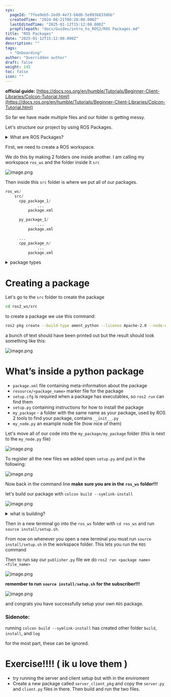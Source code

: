 ```yaml
---
sys:
  pageId: "7fea9eb5-2ed9-4e73-b6d6-5e093b833dbb"
  createdTime: "2024-08-21T00:28:00.000Z"
  lastEditedTime: "2025-01-12T15:12:00.000Z"
  propFilepath: "docs/Guides/intro_to_ROS2/ROS Packages.md"
title: "ROS Packages"
date: "2025-01-12T15:12:00.000Z"
description: ""
tags:
  - "Onboarding"
author: "Overridden author"
draft: false
weight: 145
toc: false
icon: ""
---
```


**official guide:** [https://docs.ros.org/en/humble/Tutorials/Beginner-Client-Libraries/Colcon-Tutorial.html](https://docs.ros.org/en/humble/Tutorials/Beginner-Client-Libraries/Colcon-Tutorial.html)

So far we have made multiple files and our folder is getting messy.

Let's structure our project by using ROS Packages.

<details>

<summary>What are ROS Packages?</summary>

ROS Packages are, as the name implies, packages of code that are highly sharable between ROS developers.

They consist of a folder, `package.xml` file, and source code

```python
      cpp_package_1/
		      ... imagine much code files here ..
          package.xml
```

</details>

First, we need to create a ROS workspace.

We do this by making 2 folders one inside another. I am calling my workspace `ros_ws` and the folder inside it `src`

![image.png](https://prod-files-secure.s3.us-west-2.amazonaws.com/d518164a-d88e-44d1-a4ee-3adb3bd8bce0/70706947-fd18-4537-a67b-e12946812d31/image.png?X-Amz-Algorithm=AWS4-HMAC-SHA256&X-Amz-Content-Sha256=UNSIGNED-PAYLOAD&X-Amz-Credential=ASIAZI2LB4662CQPJ27O%2F20250306%2Fus-west-2%2Fs3%2Faws4_request&X-Amz-Date=20250306T150840Z&X-Amz-Expires=3600&X-Amz-Security-Token=IQoJb3JpZ2luX2VjEOf%2F%2F%2F%2F%2F%2F%2F%2F%2F%2FwEaCXVzLXdlc3QtMiJHMEUCIBFjzxRl60tJnivKJBAawNicpHxYhtEKRZSYmQH5Q9TQAiEAyJMuMXnVaNA8qaO%2BzfUI11VSJd0OsdiCydV93lt4KlAq%2FwMIMBAAGgw2Mzc0MjMxODM4MDUiDNQ%2F9K2KT4yO%2FIJGiircA%2FGCgxZZkq2CgiKDgNZQfP3wFDvJ77hS0UH1qlrhbkFXoGjB8l%2F47GNgO93sx7jcrwYfVEjQumhutNk1U3TN1hkDdoqfaQShnrnyaJT62iqINnxdn37YlXJugKycgph8%2FYeJ0ZamidcuhrjWHlGoYRStOXKZJuP4y4COxuD%2FhY3%2FqmhCnGSC04FTBQwvo7EB9dX0PVm9aK3poF2nVzO3rlXzoEZAym3YB%2FAm%2FT2ilJ9ATCWtS3iKzymWZuzSzScbKBhkQLwSZjM2XGWt%2BNAll5R4DMk5Xa0B6aWrk%2FI6wi0LdBbtcp14lS3JsJXgheIB9TFojwE%2F%2BXfghpmJK8geQulevhsoDhr6Dzmg7sT1E3z6pzuw4jFqxc23%2FeyGIKKNzRbFczyq%2Bn2I5%2BLMFMN1DCBlgjpNyZxcFA8DYgzjzwMe8Ax57K80FU3W7Bhqedc38sAj1EMXQTAcjwMtJ7CEy4ihEsL%2FuSRV0d6SNmUI1fXYGvtic0P6D%2FOVXREJ9d7ItZdUdhVIUPDpcZlU8DCAd2d%2F2Vdl90ljDfGwONOtEPQIhbUJ%2FD%2FY%2BP2lJRkm2S8y7dHFXL%2BVfdbO1eeXDd%2Bnwt21o%2Bc%2FFRLomBLDRq4e0IHZiHd8Z871THjXx9cXMIrwpr4GOqUBxTns8WokmOoaWm0XFsk%2F1mAK%2Fh9kV7wwhaMSMeyc8nt8undLd6ATlZxnWnT5csEgYFZ3wZD9AIgM%2BciRAzNnHSpVj6vsNYa9vvTNWndALzB3Tj6yOHxG7Z2HHUblMX75HjuBZ60k3pmuoXgEnG6AlxgkT7Y8Ytk1Mqloma2lnCyrSuBBc9k3%2BDj%2Bvq7JjW4goG8%2FC4RxOKdTb%2BPaJti9yoGzDWZw&X-Amz-Signature=c2e6aeaa81be65436a1966a6e03afffbea4c3beaf4adb26fd905becb7fa342e4&X-Amz-SignedHeaders=host&x-id=GetObject)

Then inside this `src` folder is where we put all of our packages.

```python
ros_ws/
    src/
      cpp_package_1/
		      ...
          package.xml

      py_package_1/
		      ...
          package.xml

      ...
      cpp_package_n/
		      ...
          package.xml

```

<details>

<summary>package types</summary>

packages can be either `C++` or python.

the intern file structure is different for each but for this guide we will stick to creating python packages

</details>

# Creating a package

Let's go to the `src` folder to create the package

```bash
cd ros2_ws/src
```

to create a package we use this command:

```bash
ros2 pkg create --build-type ament_python --license Apache-2.0 --node-name my_node my_package
```

a bunch of text should have been printed out but the result should look something like this:

![image.png](https://prod-files-secure.s3.us-west-2.amazonaws.com/d518164a-d88e-44d1-a4ee-3adb3bd8bce0/e6cf1e3f-8512-4a3e-b131-079f800bf3e8/image.png?X-Amz-Algorithm=AWS4-HMAC-SHA256&X-Amz-Content-Sha256=UNSIGNED-PAYLOAD&X-Amz-Credential=ASIAZI2LB4662CQPJ27O%2F20250306%2Fus-west-2%2Fs3%2Faws4_request&X-Amz-Date=20250306T150840Z&X-Amz-Expires=3600&X-Amz-Security-Token=IQoJb3JpZ2luX2VjEOf%2F%2F%2F%2F%2F%2F%2F%2F%2F%2FwEaCXVzLXdlc3QtMiJHMEUCIBFjzxRl60tJnivKJBAawNicpHxYhtEKRZSYmQH5Q9TQAiEAyJMuMXnVaNA8qaO%2BzfUI11VSJd0OsdiCydV93lt4KlAq%2FwMIMBAAGgw2Mzc0MjMxODM4MDUiDNQ%2F9K2KT4yO%2FIJGiircA%2FGCgxZZkq2CgiKDgNZQfP3wFDvJ77hS0UH1qlrhbkFXoGjB8l%2F47GNgO93sx7jcrwYfVEjQumhutNk1U3TN1hkDdoqfaQShnrnyaJT62iqINnxdn37YlXJugKycgph8%2FYeJ0ZamidcuhrjWHlGoYRStOXKZJuP4y4COxuD%2FhY3%2FqmhCnGSC04FTBQwvo7EB9dX0PVm9aK3poF2nVzO3rlXzoEZAym3YB%2FAm%2FT2ilJ9ATCWtS3iKzymWZuzSzScbKBhkQLwSZjM2XGWt%2BNAll5R4DMk5Xa0B6aWrk%2FI6wi0LdBbtcp14lS3JsJXgheIB9TFojwE%2F%2BXfghpmJK8geQulevhsoDhr6Dzmg7sT1E3z6pzuw4jFqxc23%2FeyGIKKNzRbFczyq%2Bn2I5%2BLMFMN1DCBlgjpNyZxcFA8DYgzjzwMe8Ax57K80FU3W7Bhqedc38sAj1EMXQTAcjwMtJ7CEy4ihEsL%2FuSRV0d6SNmUI1fXYGvtic0P6D%2FOVXREJ9d7ItZdUdhVIUPDpcZlU8DCAd2d%2F2Vdl90ljDfGwONOtEPQIhbUJ%2FD%2FY%2BP2lJRkm2S8y7dHFXL%2BVfdbO1eeXDd%2Bnwt21o%2Bc%2FFRLomBLDRq4e0IHZiHd8Z871THjXx9cXMIrwpr4GOqUBxTns8WokmOoaWm0XFsk%2F1mAK%2Fh9kV7wwhaMSMeyc8nt8undLd6ATlZxnWnT5csEgYFZ3wZD9AIgM%2BciRAzNnHSpVj6vsNYa9vvTNWndALzB3Tj6yOHxG7Z2HHUblMX75HjuBZ60k3pmuoXgEnG6AlxgkT7Y8Ytk1Mqloma2lnCyrSuBBc9k3%2BDj%2Bvq7JjW4goG8%2FC4RxOKdTb%2BPaJti9yoGzDWZw&X-Amz-Signature=389b1ab3be83aadf5b002442f663bd007e972473b942689666a95e30bf51e19b&X-Amz-SignedHeaders=host&x-id=GetObject)

# What’s inside a python package

- `package.xml` file containing meta-information about the package
- `resource/<package_name>` marker file for the package
- `setup.cfg` is required when a package has executables, so `ros2 run` can find them
- `setup.py` containing instructions for how to install the package
- `my_package` - a folder with the same name as your package, used by ROS 2 tools to find your package, contains `__init__.py`
- `my_node.py` an example node file (how nice of them)

Let's move all of our code into the `my_package/my_package` folder (this is next to the `my_node.py` file)

![image.png](https://prod-files-secure.s3.us-west-2.amazonaws.com/d518164a-d88e-44d1-a4ee-3adb3bd8bce0/9ce58f11-0da9-4d3e-b86d-506a9685d378/image.png?X-Amz-Algorithm=AWS4-HMAC-SHA256&X-Amz-Content-Sha256=UNSIGNED-PAYLOAD&X-Amz-Credential=ASIAZI2LB4662CQPJ27O%2F20250306%2Fus-west-2%2Fs3%2Faws4_request&X-Amz-Date=20250306T150840Z&X-Amz-Expires=3600&X-Amz-Security-Token=IQoJb3JpZ2luX2VjEOf%2F%2F%2F%2F%2F%2F%2F%2F%2F%2FwEaCXVzLXdlc3QtMiJHMEUCIBFjzxRl60tJnivKJBAawNicpHxYhtEKRZSYmQH5Q9TQAiEAyJMuMXnVaNA8qaO%2BzfUI11VSJd0OsdiCydV93lt4KlAq%2FwMIMBAAGgw2Mzc0MjMxODM4MDUiDNQ%2F9K2KT4yO%2FIJGiircA%2FGCgxZZkq2CgiKDgNZQfP3wFDvJ77hS0UH1qlrhbkFXoGjB8l%2F47GNgO93sx7jcrwYfVEjQumhutNk1U3TN1hkDdoqfaQShnrnyaJT62iqINnxdn37YlXJugKycgph8%2FYeJ0ZamidcuhrjWHlGoYRStOXKZJuP4y4COxuD%2FhY3%2FqmhCnGSC04FTBQwvo7EB9dX0PVm9aK3poF2nVzO3rlXzoEZAym3YB%2FAm%2FT2ilJ9ATCWtS3iKzymWZuzSzScbKBhkQLwSZjM2XGWt%2BNAll5R4DMk5Xa0B6aWrk%2FI6wi0LdBbtcp14lS3JsJXgheIB9TFojwE%2F%2BXfghpmJK8geQulevhsoDhr6Dzmg7sT1E3z6pzuw4jFqxc23%2FeyGIKKNzRbFczyq%2Bn2I5%2BLMFMN1DCBlgjpNyZxcFA8DYgzjzwMe8Ax57K80FU3W7Bhqedc38sAj1EMXQTAcjwMtJ7CEy4ihEsL%2FuSRV0d6SNmUI1fXYGvtic0P6D%2FOVXREJ9d7ItZdUdhVIUPDpcZlU8DCAd2d%2F2Vdl90ljDfGwONOtEPQIhbUJ%2FD%2FY%2BP2lJRkm2S8y7dHFXL%2BVfdbO1eeXDd%2Bnwt21o%2Bc%2FFRLomBLDRq4e0IHZiHd8Z871THjXx9cXMIrwpr4GOqUBxTns8WokmOoaWm0XFsk%2F1mAK%2Fh9kV7wwhaMSMeyc8nt8undLd6ATlZxnWnT5csEgYFZ3wZD9AIgM%2BciRAzNnHSpVj6vsNYa9vvTNWndALzB3Tj6yOHxG7Z2HHUblMX75HjuBZ60k3pmuoXgEnG6AlxgkT7Y8Ytk1Mqloma2lnCyrSuBBc9k3%2BDj%2Bvq7JjW4goG8%2FC4RxOKdTb%2BPaJti9yoGzDWZw&X-Amz-Signature=8b11d079fef12c77c748871ab31c7323262d8fc23815e1515f1c0987c1649f16&X-Amz-SignedHeaders=host&x-id=GetObject)

To register all the new files we added open `setup.py` and put in the following:

![image.png](https://prod-files-secure.s3.us-west-2.amazonaws.com/d518164a-d88e-44d1-a4ee-3adb3bd8bce0/1cd7c262-4cae-4496-9d75-c178537d24a2/image.png?X-Amz-Algorithm=AWS4-HMAC-SHA256&X-Amz-Content-Sha256=UNSIGNED-PAYLOAD&X-Amz-Credential=ASIAZI2LB4662CQPJ27O%2F20250306%2Fus-west-2%2Fs3%2Faws4_request&X-Amz-Date=20250306T150840Z&X-Amz-Expires=3600&X-Amz-Security-Token=IQoJb3JpZ2luX2VjEOf%2F%2F%2F%2F%2F%2F%2F%2F%2F%2FwEaCXVzLXdlc3QtMiJHMEUCIBFjzxRl60tJnivKJBAawNicpHxYhtEKRZSYmQH5Q9TQAiEAyJMuMXnVaNA8qaO%2BzfUI11VSJd0OsdiCydV93lt4KlAq%2FwMIMBAAGgw2Mzc0MjMxODM4MDUiDNQ%2F9K2KT4yO%2FIJGiircA%2FGCgxZZkq2CgiKDgNZQfP3wFDvJ77hS0UH1qlrhbkFXoGjB8l%2F47GNgO93sx7jcrwYfVEjQumhutNk1U3TN1hkDdoqfaQShnrnyaJT62iqINnxdn37YlXJugKycgph8%2FYeJ0ZamidcuhrjWHlGoYRStOXKZJuP4y4COxuD%2FhY3%2FqmhCnGSC04FTBQwvo7EB9dX0PVm9aK3poF2nVzO3rlXzoEZAym3YB%2FAm%2FT2ilJ9ATCWtS3iKzymWZuzSzScbKBhkQLwSZjM2XGWt%2BNAll5R4DMk5Xa0B6aWrk%2FI6wi0LdBbtcp14lS3JsJXgheIB9TFojwE%2F%2BXfghpmJK8geQulevhsoDhr6Dzmg7sT1E3z6pzuw4jFqxc23%2FeyGIKKNzRbFczyq%2Bn2I5%2BLMFMN1DCBlgjpNyZxcFA8DYgzjzwMe8Ax57K80FU3W7Bhqedc38sAj1EMXQTAcjwMtJ7CEy4ihEsL%2FuSRV0d6SNmUI1fXYGvtic0P6D%2FOVXREJ9d7ItZdUdhVIUPDpcZlU8DCAd2d%2F2Vdl90ljDfGwONOtEPQIhbUJ%2FD%2FY%2BP2lJRkm2S8y7dHFXL%2BVfdbO1eeXDd%2Bnwt21o%2Bc%2FFRLomBLDRq4e0IHZiHd8Z871THjXx9cXMIrwpr4GOqUBxTns8WokmOoaWm0XFsk%2F1mAK%2Fh9kV7wwhaMSMeyc8nt8undLd6ATlZxnWnT5csEgYFZ3wZD9AIgM%2BciRAzNnHSpVj6vsNYa9vvTNWndALzB3Tj6yOHxG7Z2HHUblMX75HjuBZ60k3pmuoXgEnG6AlxgkT7Y8Ytk1Mqloma2lnCyrSuBBc9k3%2BDj%2Bvq7JjW4goG8%2FC4RxOKdTb%2BPaJti9yoGzDWZw&X-Amz-Signature=a6a794a9ec59bef1eb61abd4e417cfe7f6ac858acc239593b3fa88b1d7155965&X-Amz-SignedHeaders=host&x-id=GetObject)

Now back in the command line **make sure you are in the** **`ros_ws`** **folder!!!**

let's build our package with `colcon build --symlink-install`

![image.png](https://prod-files-secure.s3.us-west-2.amazonaws.com/d518164a-d88e-44d1-a4ee-3adb3bd8bce0/2f2a0d27-b173-48fd-b189-5f5c0ce65619/image.png?X-Amz-Algorithm=AWS4-HMAC-SHA256&X-Amz-Content-Sha256=UNSIGNED-PAYLOAD&X-Amz-Credential=ASIAZI2LB4662CQPJ27O%2F20250306%2Fus-west-2%2Fs3%2Faws4_request&X-Amz-Date=20250306T150840Z&X-Amz-Expires=3600&X-Amz-Security-Token=IQoJb3JpZ2luX2VjEOf%2F%2F%2F%2F%2F%2F%2F%2F%2F%2FwEaCXVzLXdlc3QtMiJHMEUCIBFjzxRl60tJnivKJBAawNicpHxYhtEKRZSYmQH5Q9TQAiEAyJMuMXnVaNA8qaO%2BzfUI11VSJd0OsdiCydV93lt4KlAq%2FwMIMBAAGgw2Mzc0MjMxODM4MDUiDNQ%2F9K2KT4yO%2FIJGiircA%2FGCgxZZkq2CgiKDgNZQfP3wFDvJ77hS0UH1qlrhbkFXoGjB8l%2F47GNgO93sx7jcrwYfVEjQumhutNk1U3TN1hkDdoqfaQShnrnyaJT62iqINnxdn37YlXJugKycgph8%2FYeJ0ZamidcuhrjWHlGoYRStOXKZJuP4y4COxuD%2FhY3%2FqmhCnGSC04FTBQwvo7EB9dX0PVm9aK3poF2nVzO3rlXzoEZAym3YB%2FAm%2FT2ilJ9ATCWtS3iKzymWZuzSzScbKBhkQLwSZjM2XGWt%2BNAll5R4DMk5Xa0B6aWrk%2FI6wi0LdBbtcp14lS3JsJXgheIB9TFojwE%2F%2BXfghpmJK8geQulevhsoDhr6Dzmg7sT1E3z6pzuw4jFqxc23%2FeyGIKKNzRbFczyq%2Bn2I5%2BLMFMN1DCBlgjpNyZxcFA8DYgzjzwMe8Ax57K80FU3W7Bhqedc38sAj1EMXQTAcjwMtJ7CEy4ihEsL%2FuSRV0d6SNmUI1fXYGvtic0P6D%2FOVXREJ9d7ItZdUdhVIUPDpcZlU8DCAd2d%2F2Vdl90ljDfGwONOtEPQIhbUJ%2FD%2FY%2BP2lJRkm2S8y7dHFXL%2BVfdbO1eeXDd%2Bnwt21o%2Bc%2FFRLomBLDRq4e0IHZiHd8Z871THjXx9cXMIrwpr4GOqUBxTns8WokmOoaWm0XFsk%2F1mAK%2Fh9kV7wwhaMSMeyc8nt8undLd6ATlZxnWnT5csEgYFZ3wZD9AIgM%2BciRAzNnHSpVj6vsNYa9vvTNWndALzB3Tj6yOHxG7Z2HHUblMX75HjuBZ60k3pmuoXgEnG6AlxgkT7Y8Ytk1Mqloma2lnCyrSuBBc9k3%2BDj%2Bvq7JjW4goG8%2FC4RxOKdTb%2BPaJti9yoGzDWZw&X-Amz-Signature=c1ee7906776afe04ef56b35b1c4076663b143195fd80b573f766230fec684e9b&X-Amz-SignedHeaders=host&x-id=GetObject)

<details>

<summary>what is building?</summary>

if you are a CS major at Rose-Hulman you will learn the answer to this in CSSE132

but TLDR; is it combines all the code files into one program that can be run easily 

</details>

Then in a new terminal go into the `ros_ws` folder with `cd ros_ws` and run `source install/setup.sh`. 

From now on whenever you open a new terminal you must run `source install/setup.sh` in the workspace folder. This lets you run the `ROS` command

Then to run say our `publisher.py` file we do `ros2 run <package name> <file_name>`

![image.png](https://prod-files-secure.s3.us-west-2.amazonaws.com/d518164a-d88e-44d1-a4ee-3adb3bd8bce0/4f4b1219-3a44-4632-aa0a-ce3471699f59/image.png?X-Amz-Algorithm=AWS4-HMAC-SHA256&X-Amz-Content-Sha256=UNSIGNED-PAYLOAD&X-Amz-Credential=ASIAZI2LB4662CQPJ27O%2F20250306%2Fus-west-2%2Fs3%2Faws4_request&X-Amz-Date=20250306T150840Z&X-Amz-Expires=3600&X-Amz-Security-Token=IQoJb3JpZ2luX2VjEOf%2F%2F%2F%2F%2F%2F%2F%2F%2F%2FwEaCXVzLXdlc3QtMiJHMEUCIBFjzxRl60tJnivKJBAawNicpHxYhtEKRZSYmQH5Q9TQAiEAyJMuMXnVaNA8qaO%2BzfUI11VSJd0OsdiCydV93lt4KlAq%2FwMIMBAAGgw2Mzc0MjMxODM4MDUiDNQ%2F9K2KT4yO%2FIJGiircA%2FGCgxZZkq2CgiKDgNZQfP3wFDvJ77hS0UH1qlrhbkFXoGjB8l%2F47GNgO93sx7jcrwYfVEjQumhutNk1U3TN1hkDdoqfaQShnrnyaJT62iqINnxdn37YlXJugKycgph8%2FYeJ0ZamidcuhrjWHlGoYRStOXKZJuP4y4COxuD%2FhY3%2FqmhCnGSC04FTBQwvo7EB9dX0PVm9aK3poF2nVzO3rlXzoEZAym3YB%2FAm%2FT2ilJ9ATCWtS3iKzymWZuzSzScbKBhkQLwSZjM2XGWt%2BNAll5R4DMk5Xa0B6aWrk%2FI6wi0LdBbtcp14lS3JsJXgheIB9TFojwE%2F%2BXfghpmJK8geQulevhsoDhr6Dzmg7sT1E3z6pzuw4jFqxc23%2FeyGIKKNzRbFczyq%2Bn2I5%2BLMFMN1DCBlgjpNyZxcFA8DYgzjzwMe8Ax57K80FU3W7Bhqedc38sAj1EMXQTAcjwMtJ7CEy4ihEsL%2FuSRV0d6SNmUI1fXYGvtic0P6D%2FOVXREJ9d7ItZdUdhVIUPDpcZlU8DCAd2d%2F2Vdl90ljDfGwONOtEPQIhbUJ%2FD%2FY%2BP2lJRkm2S8y7dHFXL%2BVfdbO1eeXDd%2Bnwt21o%2Bc%2FFRLomBLDRq4e0IHZiHd8Z871THjXx9cXMIrwpr4GOqUBxTns8WokmOoaWm0XFsk%2F1mAK%2Fh9kV7wwhaMSMeyc8nt8undLd6ATlZxnWnT5csEgYFZ3wZD9AIgM%2BciRAzNnHSpVj6vsNYa9vvTNWndALzB3Tj6yOHxG7Z2HHUblMX75HjuBZ60k3pmuoXgEnG6AlxgkT7Y8Ytk1Mqloma2lnCyrSuBBc9k3%2BDj%2Bvq7JjW4goG8%2FC4RxOKdTb%2BPaJti9yoGzDWZw&X-Amz-Signature=b75bba4333f6457546726d0647d60467ff603ab130bdf623827dc7f34dfd2023&X-Amz-SignedHeaders=host&x-id=GetObject)

**remember to run** **`source install/setup.sh`** **for the subscriber!!!**

![image.png](https://prod-files-secure.s3.us-west-2.amazonaws.com/d518164a-d88e-44d1-a4ee-3adb3bd8bce0/02121119-dad4-49ec-8356-c956108b4243/image.png?X-Amz-Algorithm=AWS4-HMAC-SHA256&X-Amz-Content-Sha256=UNSIGNED-PAYLOAD&X-Amz-Credential=ASIAZI2LB4662CQPJ27O%2F20250306%2Fus-west-2%2Fs3%2Faws4_request&X-Amz-Date=20250306T150840Z&X-Amz-Expires=3600&X-Amz-Security-Token=IQoJb3JpZ2luX2VjEOf%2F%2F%2F%2F%2F%2F%2F%2F%2F%2FwEaCXVzLXdlc3QtMiJHMEUCIBFjzxRl60tJnivKJBAawNicpHxYhtEKRZSYmQH5Q9TQAiEAyJMuMXnVaNA8qaO%2BzfUI11VSJd0OsdiCydV93lt4KlAq%2FwMIMBAAGgw2Mzc0MjMxODM4MDUiDNQ%2F9K2KT4yO%2FIJGiircA%2FGCgxZZkq2CgiKDgNZQfP3wFDvJ77hS0UH1qlrhbkFXoGjB8l%2F47GNgO93sx7jcrwYfVEjQumhutNk1U3TN1hkDdoqfaQShnrnyaJT62iqINnxdn37YlXJugKycgph8%2FYeJ0ZamidcuhrjWHlGoYRStOXKZJuP4y4COxuD%2FhY3%2FqmhCnGSC04FTBQwvo7EB9dX0PVm9aK3poF2nVzO3rlXzoEZAym3YB%2FAm%2FT2ilJ9ATCWtS3iKzymWZuzSzScbKBhkQLwSZjM2XGWt%2BNAll5R4DMk5Xa0B6aWrk%2FI6wi0LdBbtcp14lS3JsJXgheIB9TFojwE%2F%2BXfghpmJK8geQulevhsoDhr6Dzmg7sT1E3z6pzuw4jFqxc23%2FeyGIKKNzRbFczyq%2Bn2I5%2BLMFMN1DCBlgjpNyZxcFA8DYgzjzwMe8Ax57K80FU3W7Bhqedc38sAj1EMXQTAcjwMtJ7CEy4ihEsL%2FuSRV0d6SNmUI1fXYGvtic0P6D%2FOVXREJ9d7ItZdUdhVIUPDpcZlU8DCAd2d%2F2Vdl90ljDfGwONOtEPQIhbUJ%2FD%2FY%2BP2lJRkm2S8y7dHFXL%2BVfdbO1eeXDd%2Bnwt21o%2Bc%2FFRLomBLDRq4e0IHZiHd8Z871THjXx9cXMIrwpr4GOqUBxTns8WokmOoaWm0XFsk%2F1mAK%2Fh9kV7wwhaMSMeyc8nt8undLd6ATlZxnWnT5csEgYFZ3wZD9AIgM%2BciRAzNnHSpVj6vsNYa9vvTNWndALzB3Tj6yOHxG7Z2HHUblMX75HjuBZ60k3pmuoXgEnG6AlxgkT7Y8Ytk1Mqloma2lnCyrSuBBc9k3%2BDj%2Bvq7JjW4goG8%2FC4RxOKdTb%2BPaJti9yoGzDWZw&X-Amz-Signature=bc095010263b7ab5b19ae8ba05f594a9524ca0208e19c742dd9e18118e089409&X-Amz-SignedHeaders=host&x-id=GetObject)

and congrats you have successfully setup your own `ROS` package.

### Sidenote:

running `colcon build --symlink-install` has created other folder `build`, `install`, and `log`

for the most part, these can be ignored.

# Exercise!!!! ( ik u love them )

- try running the server and client setup but with in the enviroment
- Create a new package called `server_client_pkg` and copy the `server.py` and `client.py` files in there. Then build and run the two files.
